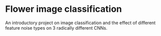 # Flower image classification
An introductory project on image classification and the effect of different feature noise types on 3 radically different CNNs.
